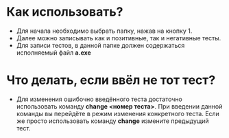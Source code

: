 # Как использовать?
* Для начала необходимо выбрать папку, нажав на кнопку 1.
* Далее можно записывать как и позитивные, так и негативные тесты.
* Для записи тестов, в данной папке должен содержаться исполняемый файл **a.exe**

# Что делать, если ввёл не тот тест?
* Для изменения ошибочно введённого теста достаточно использовать команду **change <номер теста>**. При введении данной команды вы перейдёте в режим изменения конкретного теста.
Если же просто использовать команду **change** измените предыдущий тест.
